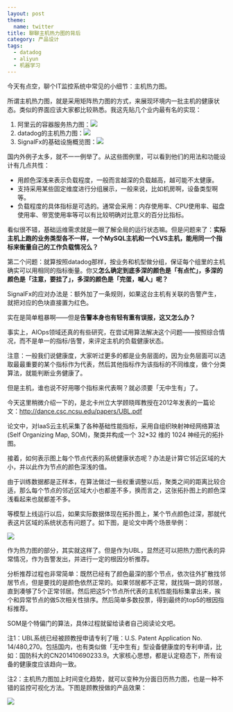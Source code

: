 ```yaml
---
layout: post
theme:
  name: twitter
title: 聊聊主机热力图的背后
category: 产品设计
tags:
  - datadog
  - aliyun
  - 机器学习
---
```

今天有点空，聊个IT监控系统中常见的小细节：主机热力图。

所谓主机热力图，就是采用矩阵热力图的方式，来展现环境内一批主机的健康状态。类似的界面应该大家都比较熟悉。我这先贴几个业内最有名的实现：

1. 阿里云的容器服务热力图：![](https://pic4.zhimg.com/v2-316d4dd4ecf789f0f1903540e39f823f_r.jpg)
2. datadog的主机热力图：![](https://pic3.zhimg.com/v2-3e2a00806d257d6d75dea2e645086db6_r.jpg)
3. SignalFx的基础设施概览图：![](https://pic4.zhimg.com/v2-dac5814218cbf04606c1a87a47917717_r.jpg)

国内外例子太多，就不一一例举了。从这些图例里，可以看到他们的用法和功能设计有几点共性：

* 用颜色深浅来表示负载程度，一般而言越深的负载越高，越可能不太健康。
* 支持采用某些固定维度进行分组展示，一般来说，比如机房啊，设备类型啊等。
* 负载程度的具体指标是可选的。通常会采用：内存使用率、CPU使用率、磁盘使用率、带宽使用率等可以有比较明确对比意义的百分比指标。

看似很不错，基础运维需求就是一眼了解全局的运行状态嘛。但是问题来了：**实际主机上跑的业务类型各不一样，一个MySQL主机和一个LVS主机，能用同一个指标来衡量自己的工作负载情况么？**

第二个问题：就算按照datadog那样，按业务和机型做分组，保证每个组里的主机确实可以用相同的指标衡量。你又**怎么确定到底多深的颜色是「有点忙」，多深的颜色是「注意，要挂了」，多深的颜色是「完蛋，喊人」呢？**

SignalFx的应对办法是：额外加了一条规则，如果这台主机有关联的告警产生，就把对应的色块直接置为红色。

实在是简单粗暴啊——但是**告警本身也有轻有重有误报，这又怎么办？**

事实上，AIOps领域还真的有些研究，在尝试用算法解决这个问题——按照综合情况，而不是单一的指标/告警，来评定主机的负载健康状态。

注意：一般我们说健康度，大家听过更多的都是业务层面的，因为业务层面可以选取最最重要的某个指标作为代表，然后其他指标作为该指标的不同维度，做个分类算法，就能判断业务健康了。

但是主机，谁也说不好用哪个指标来代表啊？就必须要「无中生有」了。

今天这里稍微介绍一下的，是北卡州立大学顾晓晖教授在2012年发表的一篇论文：<http://dance.csc.ncsu.edu/papers/UBL.pdf>

论文中，对IaaS云主机采集了各种基础性能指标，采用自组织映射神经网络算法(Self Organizing Map, SOM)，聚类并构成一个 32*32 维的 1024 神经元的拓扑图。

接着，如何表示图上每个节点代表的系统健康状态呢？办法是计算它邻近区域的大小，并以此作为节点的颜色深浅的值。

由于训练数据都是正样本，在算法做过一些权重调整以后，聚类之间的距离比较合适，那么每个节点的邻近区域大小也都差不多，换而言之，这张拓扑图上的颜色深浅看起来也就都差不多。

等模型上线运行以后，如果实际数据体现在拓扑图上，某个节点颜色过深，那就代表这片区域的系统状态有问题了。如下图，是论文中两个场景举例：

![](https://pic2.zhimg.com/v2-34e9e7ac47892ed424dd0181c2aa3ab1_r.jpg)

作为热力图的部分，其实就这样了。但是作为UBL，显然还可以把热力图代表的异常情况，作为告警发出，并进行一定的根因分析推荐。

分析推荐过程也非常简单：既然已经有了颜色最深的那个节点，依次往外扩散找邻居节点，但是要找的是颜色依然正常的。如果邻居都不正常，就找隔一跳的邻居，直到凑够了5个正常邻居。然后把这5个节点所代表的主机性能指标集拿出来，挨个和异常节点的做5次相关性排序。然后简单多数投票，得到最终的top5的根因指标推荐。

SOM是个特偏门的算法，具体过程就留给读者自己阅读论文吧。

注1：UBL系统已经被顾教授申请专利了哦：U.S. Patent Application No. 14/480,270。包括国内，也有类似做「无中生有」型设备健康度的专利申请，比如：国防科大的CN201410690233.9。大家核心思想，都是认定稳态下，所有设备的健康度应该趋向一致。

注2：主机热力图加上时间变化趋势，就可以变种为分面日历热力图，也是一种不错的监控可视化方法。下图是顾教授做的产品效果：

![](https://pic3.zhimg.com/80/v2-41f149617ef2f3b03573ffa95a7c7ab6_720w.webp)

